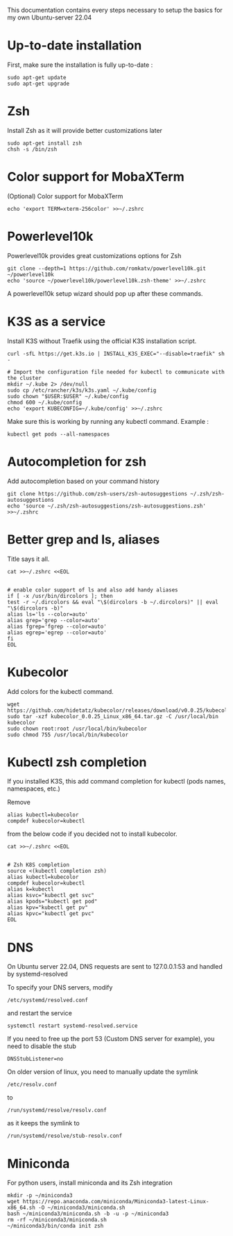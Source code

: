 This documentation contains every steps necessary to setup the basics for my own Ubuntu-server 22.04

# Up-to-date installation
First, make sure the installation is fully up-to-date :

    sudo apt-get update
    sudo apt-get upgrade

  

# Zsh
Install Zsh as it will provide better customizations later

	sudo apt-get install zsh
	chsh -s /bin/zsh
  

# Color support for MobaXTerm
(Optional) Color support for MobaXTerm

	echo 'export TERM=xterm-256color' >>~/.zshrc

  

# Powerlevel10k
Powerlevel10k provides great customizations options for Zsh

	git clone --depth=1 https://github.com/romkatv/powerlevel10k.git ~/powerlevel10k
	echo 'source ~/powerlevel10k/powerlevel10k.zsh-theme' >>~/.zshrc

 A powerlevel10k setup wizard should pop up after these commands.


  

# K3S as a service
Install K3S without Traefik using the official K3S installation script.

	curl -sfL https://get.k3s.io | INSTALL_K3S_EXEC="--disable=traefik" sh -
	
	# Import the configuration file needed for kubectl to communicate with the cluster
	mkdir ~/.kube 2> /dev/null
	sudo cp /etc/rancher/k3s/k3s.yaml ~/.kube/config
	sudo chown "$USER:$USER" ~/.kube/config
	chmod 600 ~/.kube/config
	echo 'export KUBECONFIG=~/.kube/config' >>~/.zshrc

  Make sure this is working by running any kubectl command. Example :
  
	kubectl get pods --all-namespaces

# Autocompletion for zsh
Add autocompletion based on your command history

	git clone https://github.com/zsh-users/zsh-autosuggestions ~/.zsh/zsh-autosuggestions
	echo 'source ~/.zsh/zsh-autosuggestions/zsh-autosuggestions.zsh' >>~/.zshrc

  

# Better grep and ls, aliases
Title says it all.

	cat >>~/.zshrc <<EOL


	# enable color support of ls and also add handy aliases
	if [ -x /usr/bin/dircolors ]; then
	test -r ~/.dircolors && eval "\$(dircolors -b ~/.dircolors)" || eval "\$(dircolors -b)"
	alias ls='ls --color=auto'
	alias grep='grep --color=auto'
	alias fgrep='fgrep --color=auto'
	alias egrep='egrep --color=auto'
	fi
	EOL

  
# Kubecolor
Add colors for the kubectl command.
	
	wget https://github.com/hidetatz/kubecolor/releases/download/v0.0.25/kubecolor_0.0.25_Linux_x86_64.tar.gz
	sudo tar -xzf kubecolor_0.0.25_Linux_x86_64.tar.gz -C /usr/local/bin kubecolor
	sudo chown root:root /usr/local/bin/kubecolor
	sudo chmod 755 /usr/local/bin/kubecolor

# Kubectl zsh completion
If you installed K3S, this add command completion for kubectl (pods names, namespaces, etc.)

Remove

	alias kubectl=kubecolor 
	compdef kubecolor=kubectl

from the below code if you decided not to install kubecolor.
		
	cat >>~/.zshrc <<EOL
	
	
	# Zsh K8S completion
	source <(kubectl completion zsh)
	alias kubectl=kubecolor
	compdef kubecolor=kubectl
	alias k=kubectl
	alias ksvc="kubectl get svc"
	alias kpods="kubectl get pod"
	alias kpv="kubectl get pv"
	alias kpvc="kubectl get pvc"
	EOL
  

# DNS
On Ubuntu server 22.04, DNS requests are sent to 127.0.0.1:53 and handled by systemd-resolved

To specify your DNS servers, modify 
	
	/etc/systemd/resolved.conf 

and restart the service

	systemctl restart systemd-resolved.service

If you need to free up the port 53 (Custom DNS server for example), you need to disable the stub

	DNSStubListener=no

On older version of linux, you need to manually update the symlink
	
	/etc/resolv.conf

to

	/run/systemd/resolve/resolv.conf

as it keeps the symlink to 

	/run/systemd/resolve/stub-resolv.conf


# Miniconda
For python users, install miniconda and its Zsh integration
	
	mkdir -p ~/miniconda3
	wget https://repo.anaconda.com/miniconda/Miniconda3-latest-Linux-x86_64.sh -O ~/miniconda3/miniconda.sh
	bash ~/miniconda3/miniconda.sh -b -u -p ~/miniconda3
	rm -rf ~/miniconda3/miniconda.sh
	~/miniconda3/bin/conda init zsh